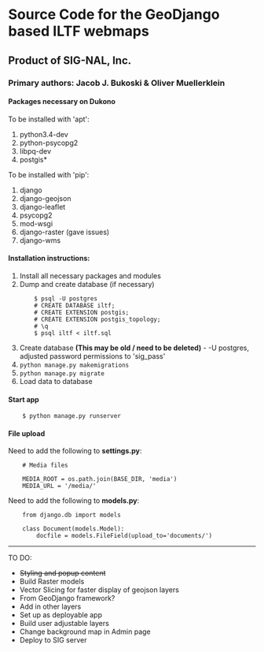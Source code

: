 # Source Code for the GeoDjango based ILTF webmaps
## Product of SIG-NAL, Inc.
### Primary authors: Jacob J. Bukoski & Oliver Muellerklein

#### Packages necessary on Dukono

To be installed with 'apt':

  1. python3.4-dev
  2. python-psycopg2
  3. libpq-dev
  4. postgis&ast;

To be installed with 'pip':

  1. django
  2. django-geojson
  3. django-leaflet
  4. psycopg2
  5. mod-wsgi
  6. django-raster (gave issues)
  7. django-wms

#### Installation instructions:

  1. Install all necessary packages and modules
  2. Dump and create database (if necessary)
        ```
            $ psql -U postgres
            # CREATE DATABASE iltf;
            # CREATE EXTENSION postgis;
            # CREATE EXTENSION postgis_topology;
            # \q
            $ psql iltf < iltf.sql
        ```
  3. Create database **(This may be old / need to be deleted)**
    - -U postgres, adjusted password permissions to 'sig_pass'
  4. `python manage.py makemigrations`
  5. `python manage.py migrate`
  6. Load data to database

#### Start app

```
    $ python manage.py runserver
```

#### File upload

Need to add the following to **settings.py**:

```
    # Media files

    MEDIA_ROOT = os.path.join(BASE_DIR, 'media')
    MEDIA_URL = '/media/'
```

Need to add the following to **models.py**:

```
    from django.db import models
    
    class Document(models.Model):
        docfile = models.FileField(upload_to='documents/')
```

<hr>

TO DO:

  - ~~Styling and popup content~~
  - Build Raster models
  - Vector Slicing for faster display of geojson layers
   - From GeoDjango framework?
  - Add in other layers
  - Set up as deployable app
  - Build user adjustable layers
  - Change background map in Admin page
  - Deploy to SIG server
